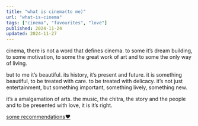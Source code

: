 ```yaml
---
title: "what is cinema(to me)"
url: "what-is-cinema"
tags: ["cinema", "favourites", "love"]
published: 2024-11-24
updated: 2024-11-27
---
```


<p class="">
cinema, there is not a word that defines cinema. to some it’s dream building, to some motivation, to some the great work of art and to some the only way of living.

but to me it’s beautiful. its history, it’s present and future. it is something beautiful, to be treated with care. to be treated with delicacy. it’s not just entertainment, but something important, something lively, something new.

</p>

<p class="pt-3">it’s a amalgamation of arts. the music, the chitra, the story and the people and to be presented with love, it is it’s right.</p>

<a href = "/cinema" class="text-purple-500 group">some recommendations<span class="group-hover:text-red-500 text-white pl-1  text-opacity-55">♥︎ </span> </a>
